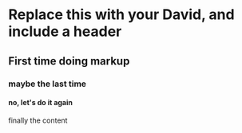 # Replace this with your David, and include a header
## First time doing markup
### maybe the last time
#### no, let's do it again
finally the content
